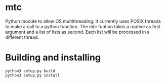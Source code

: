 # mtc
Python module to allow OS multithreading. It currently uses POSIX threads to make a call to a python function.
The mtc funtion takes a routine as first argument and a list of lists as second. Each list will be processed in a different thread.

# Building and installing
```
python3 setup.py build
python3 setup.py install
```

